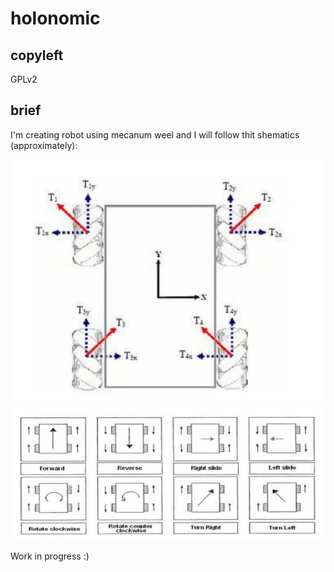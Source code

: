# holonomic

## copyleft
GPLv2

## brief
I'm creating robot using mecanum weel and I will follow thit shematics (approximately):

![img](res/ROUE-MECANUM-REDOHM-010-600x470.jpg)
![img](res/ROUE-MECANUM-REDOHM-011.jpg)

Work in progress :)
